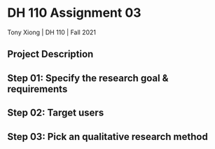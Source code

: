 # DH 110 Assignment 03
Tony Xiong | DH 110 | Fall 2021

## Project Description
## Step 01: Specify the research goal & requirements
## Step 02: Target users
## Step 03: Pick an qualitative research method
